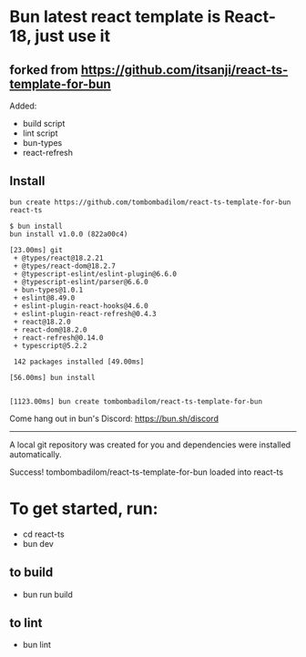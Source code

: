# Bun latest react template is React-18, just use it
## forked from https://github.com/itsanji/react-ts-template-for-bun

Added: 
* build script
* lint script
* bun-types
* react-refresh

## Install

```
bun create https://github.com/tombombadilom/react-ts-template-for-bun react-ts

$ bun install
bun install v1.0.0 (822a00c4)

[23.00ms] git
 + @types/react@18.2.21
 + @types/react-dom@18.2.7
 + @typescript-eslint/eslint-plugin@6.6.0
 + @typescript-eslint/parser@6.6.0
 + bun-types@1.0.1
 + eslint@8.49.0
 + eslint-plugin-react-hooks@4.6.0
 + eslint-plugin-react-refresh@0.4.3
 + react@18.2.0
 + react-dom@18.2.0
 + react-refresh@0.14.0
 + typescript@5.2.2

 142 packages installed [49.00ms]

[56.00ms] bun install


[1123.00ms] bun create tombombadilom/react-ts-template-for-bun

```

Come hang out in bun's Discord: https://bun.sh/discord

-----

A local git repository was created for you and dependencies were installed automatically.

Success! tombombadilom/react-ts-template-for-bun loaded into react-ts

# To get started, run:

* cd react-ts
* bun dev

## to build 
* bun run build

## to lint 
* bun lint
 

